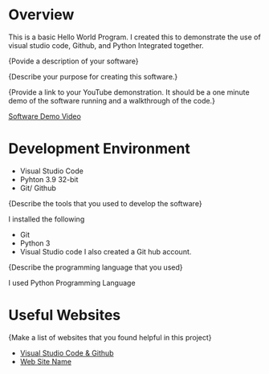 # Overview

This is a basic Hello World Program. I created this to demonstrate the use of visual studio code, Github, and Python Integrated together.

{Povide a description of your software}

{Describe your purpose for creating this software.}

{Provide a link to your YouTube demonstration.  It should be a one minute demo of the software running and a walkthrough of the code.}

[Software Demo Video](https://youtu.be/8h9WhMRilck)

# Development Environment

* Visual Studio Code
* Pyhton 3.9 32-bit
* Git/ Github

{Describe the tools that you used to develop the software}

I installed the following
* Git
* Python 3
* Visual Studio code 
I also created a Git hub account. 

{Describe the programming language that you used}

I used Python Programming Language

# Useful Websites

{Make a list of websites that you found helpful in this project}
* [Visual Studio Code & Github](https://code.visualstudio.com/Download)
* [Web Site Name](https://www.python.org/downloads/)
